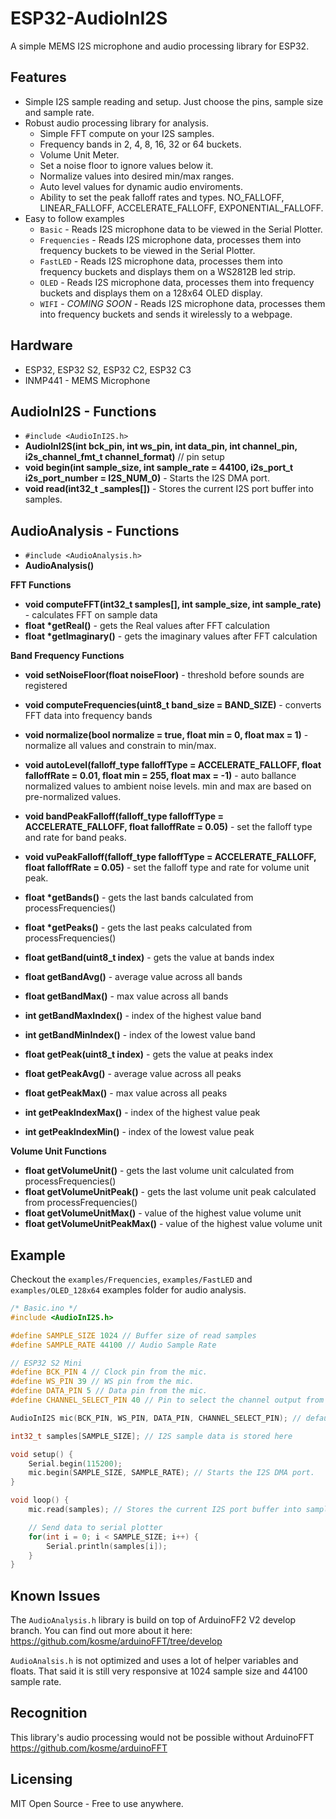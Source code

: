 # ESP32-AudioInI2S
A simple MEMS I2S microphone and audio processing library for ESP32.

## Features
* Simple I2S sample reading and setup. Just choose the pins, sample size and sample rate.
* Robust audio processing library for analysis.
  * Simple FFT compute on your I2S samples.
  * Frequency bands in 2, 4, 8, 16, 32 or 64 buckets.
  * Volume Unit Meter.
  * Set a noise floor to ignore values below it.
  * Normalize values into desired min/max ranges.
  * Auto level values for dynamic audio enviroments.
  * Ability to set the peak falloff rates and types. NO_FALLOFF, LINEAR_FALLOFF, ACCELERATE_FALLOFF, EXPONENTIAL_FALLOFF.
* Easy to follow examples
  * `Basic` - Reads I2S microphone data to be viewed in the Serial Plotter.
  * `Frequencies` - Reads I2S microphone data, processes them into frequency buckets to be viewed in the Serial Plotter.
  * `FastLED` - Reads I2S microphone data, processes them into frequency buckets and displays them on a WS2812B led strip.
  * `OLED` - Reads I2S microphone data, processes them into frequency buckets and displays them on a 128x64 OLED display.
  * `WIFI` - *COMING SOON* - Reads I2S microphone data, processes them into frequency buckets and sends it wirelessly to a webpage.


## Hardware 
* ESP32, ESP32 S2, ESP32 C2, ESP32 C3
* INMP441 - MEMS Microphone

## AudioInI2S - Functions
* `#include <AudioInI2S.h>`
* **AudioInI2S(int bck_pin, int ws_pin, int data_pin, int channel_pin, i2s_channel_fmt_t channel_format)** // pin setup 
* **void begin(int sample_size, int sample_rate = 44100, i2s_port_t i2s_port_number = I2S_NUM_0)** - Starts the I2S DMA port.
* **void read(int32_t _samples[])** - Stores the current I2S port buffer into samples.

## AudioAnalysis - Functions
* `#include <AudioAnalysis.h>`
* **AudioAnalysis()**

**FFT Functions**
* **void computeFFT(int32_t samples[], int sample_size, int sample_rate)** - calculates FFT on sample data
* **float \*getReal()** - gets the Real values after FFT calculation
* **float \*getImaginary()** - gets the imaginary values after FFT calculation

**Band Frequency Functions**
* **void setNoiseFloor(float noiseFloor)** - threshold before sounds are registered
* **void computeFrequencies(uint8_t band_size = BAND_SIZE)** - converts FFT data into frequency bands
* **void normalize(bool normalize = true, float min = 0, float max = 1)** - normalize all values and constrain to min/max.
* **void autoLevel(falloff_type falloffType = ACCELERATE_FALLOFF, float falloffRate = 0.01, float min = 255, float max = -1)** - auto ballance normalized values to ambient noise levels. min and max are based on pre-normalized values.
* **void bandPeakFalloff(falloff_type falloffType = ACCELERATE_FALLOFF, float falloffRate = 0.05)** - set the falloff type and rate for band peaks.
* **void vuPeakFalloff(falloff_type falloffType = ACCELERATE_FALLOFF, float falloffRate = 0.05)** - set the falloff type and rate for volume unit peak.

* **float \*getBands()** - gets the last bands calculated from processFrequencies()
* **float \*getPeaks()** - gets the last peaks calculated from processFrequencies()

* **float getBand(uint8_t index)** - gets the value at bands index
* **float getBandAvg()** - average value across all bands
* **float getBandMax()** - max value across all bands
* **int getBandMaxIndex()** - index of the highest value band
* **int getBandMinIndex()** - index of the lowest value band

* **float getPeak(uint8_t index)** - gets the value at peaks index
* **float getPeakAvg()** - average value across all peaks
* **float getPeakMax()** - max value across all peaks
* **int getPeakIndexMax()** - index of the highest value peak
* **int getPeakIndexMin()** - index of the lowest value peak

**Volume Unit Functions**
* **float getVolumeUnit()** - gets the last volume unit calculated from processFrequencies()
* **float getVolumeUnitPeak()** - gets the last volume unit peak calculated from processFrequencies()
* **float getVolumeUnitMax()** - value of the highest value volume unit
* **float getVolumeUnitPeakMax()** - value of the highest value volume unit


## Example
Checkout the `examples/Frequencies`, `examples/FastLED` and `examples/OLED_128x64` examples folder for audio analysis.
```c++
/* Basic.ino */
#include <AudioInI2S.h>

#define SAMPLE_SIZE 1024 // Buffer size of read samples
#define SAMPLE_RATE 44100 // Audio Sample Rate

// ESP32 S2 Mini 
#define BCK_PIN 4 // Clock pin from the mic.
#define WS_PIN 39 // WS pin from the mic.
#define DATA_PIN 5 // Data pin from the mic.
#define CHANNEL_SELECT_PIN 40 // Pin to select the channel output from the mic.

AudioInI2S mic(BCK_PIN, WS_PIN, DATA_PIN, CHANNEL_SELECT_PIN); // defaults to RIGHT channel.

int32_t samples[SAMPLE_SIZE]; // I2S sample data is stored here

void setup() {
    Serial.begin(115200);
    mic.begin(SAMPLE_SIZE, SAMPLE_RATE); // Starts the I2S DMA port.
}

void loop() {
    mic.read(samples); // Stores the current I2S port buffer into samples.

    // Send data to serial plotter
    for(int i = 0; i < SAMPLE_SIZE; i++) {
        Serial.println(samples[i]);
    }
}
```

## Known Issues
The `AudioAnalysis.h` library is build on top of ArduinoFF2 V2 develop branch. You can find out more about it here: https://github.com/kosme/arduinoFFT/tree/develop

`AudioAnalsis.h` is not optimized and uses a lot of helper variables and floats. That said it is still very responsive at 1024 sample size and 44100 sample rate.

## Recognition
This library's audio processing would not be possible without ArduinoFFT https://github.com/kosme/arduinoFFT

## Licensing 
MIT Open Source - Free to use anywhere. 

